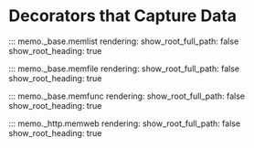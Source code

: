 # Decorators that Capture Data

::: memo._base.memlist
    rendering:
        show_root_full_path: false
        show_root_heading: true

::: memo._base.memfile
    rendering:
        show_root_full_path: false
        show_root_heading: true

::: memo._base.memfunc
    rendering:
        show_root_full_path: false
        show_root_heading: true

::: memo._http.memweb
    rendering:
        show_root_full_path: false
        show_root_heading: true
